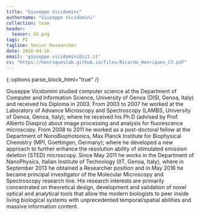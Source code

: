 ```yaml
---
title: "Giuseppe Vicidomini"
authorname: "Giuseppe Vicidomini"
collection: team
header:
  teaser: GV.png
tags: PI
tagline: Senior Researcher
date: 2016-04-16
email: 'giuseppe.vicidomini@iit.it'
cv: "https://henriqueslab.github.io/files/Ricardo_Henriques_CV.pdf"
---
```

{::options parse_block_html="true" /}

<p align= "justify">

Giuseppe Vicidomini studied computer science at the Department of Computer and Information Science, University of Genoa (DISI, Genoa, Italy) and received his Diploma in 2003. From 2003 to 2007 he worked at the Laboratory of Advance Microscopy and Spectroscopy (LAMBS, University of Genoa, Genoa, Italy); where he received his Ph.D (advised by Prof. Alberto Diaspro) about image processing and analysis for fluorescence microscopy. From 2008 to 2011 he worked as a post-doctoral fellow at the Department of NonoBiophotonics, Max Planck Institute for Biophysical Chemistry (MPI, Goettingen, Germany); where he developed a new approach to further enhance the resolution ability of stimulated emission deletion (STED) microscopy. Since May 2011 he works in the Department of NanoPhysics, Italian Institute of Technology (IIT, Genoa, Italy), where in September 2013 he obtained a Researcher position and in May 2016 he became principal investigator of the Molecular Microscopy and Spectroscopy research line. His research interests are primarily concentrated on theoretical design, development and validation of novel optical and analytical tools that allow the modern biologists to peer inside living biological systems with unprecedented temporal/spatial abilities and massive information content.

